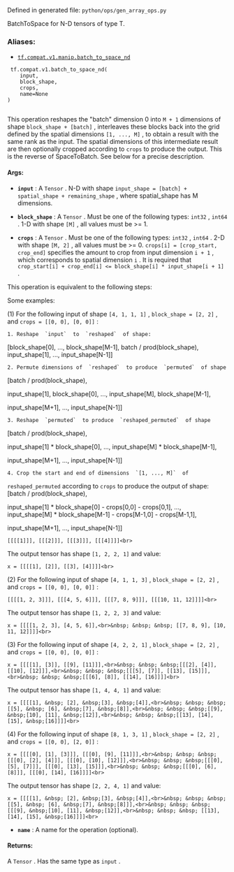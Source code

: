 Defined in generated file:  `python/ops/gen_array_ops.py` 

BatchToSpace for N-D tensors of type T.



### Aliases:

- [ `tf.compat.v1.manip.batch_to_space_nd` ](/api_docs/python/tf/compat/v1/batch_to_space_nd)



```
 tf.compat.v1.batch_to_space_nd(
    input,
    block_shape,
    crops,
    name=None
)
 
```

This operation reshapes the "batch" dimension 0 into  `M + 1`  dimensions of shape
 `block_shape + [batch]` , interleaves these blocks back into the grid defined by
the spatial dimensions  `[1, ..., M]` , to obtain a result with the same rank as
the input.  The spatial dimensions of this intermediate result are then
optionally cropped according to  `crops`  to produce the output.  This is the
reverse of SpaceToBatch.  See below for a precise description.



#### Args:

- **`input`** : A  `Tensor` .
N-D with shape  `input_shape = [batch] + spatial_shape + remaining_shape` ,
where spatial_shape has M dimensions.

- **`block_shape`** : A  `Tensor` . Must be one of the following types:  `int32` ,  `int64` .
1-D with shape  `[M]` , all values must be >= 1.

- **`crops`** : A  `Tensor` . Must be one of the following types:  `int32` ,  `int64` .
2-D with shape  `[M, 2]` , all values must be >= 0.
 `crops[i] = [crop_start, crop_end]`  specifies the amount to crop from input
dimension  `i + 1` , which corresponds to spatial dimension  `i` .  It is
required that
 `crop_start[i] + crop_end[i] <= block_shape[i] * input_shape[i + 1]` .

This operation is equivalent to the following steps:

Some examples:

(1) For the following input of shape  `[4, 1, 1, 1]` ,  `block_shape = [2, 2]` , and
   `crops = [[0, 0], [0, 0]]` :




    1. Reshape  `input`  to  `reshaped`  of shape:
[block_shape[0], ..., block_shape[M-1],
batch / prod(block_shape),
input_shape[1], ..., input_shape[N-1]]



    2. Permute dimensions of  `reshaped`  to produce  `permuted`  of shape
[batch / prod(block_shape),

input_shape[1], block_shape[0],
...,
input_shape[M], block_shape[M-1],

input_shape[M+1], ..., input_shape[N-1]]



    3. Reshape  `permuted`  to produce  `reshaped_permuted`  of shape
[batch / prod(block_shape),

input_shape[1] * block_shape[0],
...,
input_shape[M] * block_shape[M-1],

input_shape[M+1],
...,
input_shape[N-1]]



    4. Crop the start and end of dimensions  `[1, ..., M]`  of
 `reshaped_permuted`  according to  `crops`  to produce the output of shape:
[batch / prod(block_shape),

input_shape[1] * block_shape[0] - crops[0,0] - crops[0,1],
...,
input_shape[M] * block_shape[M-1] - crops[M-1,0] - crops[M-1,1],

input_shape[M+1], ..., input_shape[N-1]]




>
<devsite-code><pre class="" translate="no" dir="ltr" is-upgraded=""> `[[[[1]]], [[[2]]], [[[3]]], [[[4]]]]<br>` </pre></devsite-code>
The output tensor has shape  `[1, 2, 2, 1]`  and value:


>
<devsite-code><pre class="" translate="no" dir="ltr" is-upgraded=""> `x = [[[[1], [2]], [[3], [4]]]]<br>` </pre></devsite-code>
(2) For the following input of shape  `[4, 1, 1, 3]` ,  `block_shape = [2, 2]` , and
       `crops = [[0, 0], [0, 0]]` :


>
<devsite-code><pre class="" translate="no" dir="ltr" is-upgraded=""> `[[[[1, 2, 3]]], [[[4, 5, 6]]], [[[7, 8, 9]]], [[[10, 11, 12]]]]<br>` </pre></devsite-code>
The output tensor has shape  `[1, 2, 2, 3]`  and value:


>
<devsite-code><pre class="" translate="no" dir="ltr" is-upgraded=""> `x = [[[[1, 2, 3], [4, 5, 6]],<br>&nbsp; &nbsp; &nbsp; [[7, 8, 9], [10, 11, 12]]]]<br>` </pre></devsite-code>
(3) For the following input of shape  `[4, 2, 2, 1]` ,  `block_shape = [2, 2]` , and
       `crops = [[0, 0], [0, 0]]` :


>
<devsite-code><pre class="" translate="no" dir="ltr" is-upgraded=""> `x = [[[[1], [3]], [[9], [11]]],<br>&nbsp; &nbsp; &nbsp;[[[2], [4]], [[10], [12]]],<br>&nbsp; &nbsp; &nbsp;[[[5], [7]], [[13], [15]]],<br>&nbsp; &nbsp; &nbsp;[[[6], [8]], [[14], [16]]]]<br>` </pre></devsite-code>
The output tensor has shape  `[1, 4, 4, 1]`  and value:


>
<devsite-code><pre class="" translate="no" dir="ltr" is-upgraded=""> `x = [[[[1], &nbsp; [2], &nbsp;[3], &nbsp;[4]],<br>&nbsp; &nbsp; &nbsp;[[5], &nbsp; [6], &nbsp;[7], &nbsp;[8]],<br>&nbsp; &nbsp; &nbsp;[[9], &nbsp;[10], [11], &nbsp;[12]],<br>&nbsp; &nbsp; &nbsp;[[13], [14], [15], &nbsp;[16]]]]<br>` </pre></devsite-code>
(4) For the following input of shape  `[8, 1, 3, 1]` ,  `block_shape = [2, 2]` , and
       `crops = [[0, 0], [2, 0]]` :


>
<devsite-code><pre class="" translate="no" dir="ltr" is-upgraded=""> `x = [[[[0], [1], [3]]], [[[0], [9], [11]]],<br>&nbsp; &nbsp; &nbsp;[[[0], [2], [4]]], [[[0], [10], [12]]],<br>&nbsp; &nbsp; &nbsp;[[[0], [5], [7]]], [[[0], [13], [15]]],<br>&nbsp; &nbsp; &nbsp;[[[0], [6], [8]]], [[[0], [14], [16]]]]<br>` </pre></devsite-code>
The output tensor has shape  `[2, 2, 4, 1]`  and value:


>
<devsite-code><pre class="" translate="no" dir="ltr" is-upgraded=""> `x = [[[[1], &nbsp; [2], &nbsp;[3], &nbsp;[4]],<br>&nbsp; &nbsp; &nbsp; [[5], &nbsp; [6], &nbsp;[7], &nbsp;[8]]],<br>&nbsp; &nbsp; &nbsp;[[[9], &nbsp;[10], [11], &nbsp;[12]],<br>&nbsp; &nbsp; &nbsp; [[13], [14], [15], &nbsp;[16]]]]<br>` </pre></devsite-code>

- **`name`** : A name for the operation (optional).



#### Returns:
A  `Tensor` . Has the same type as  `input` .

